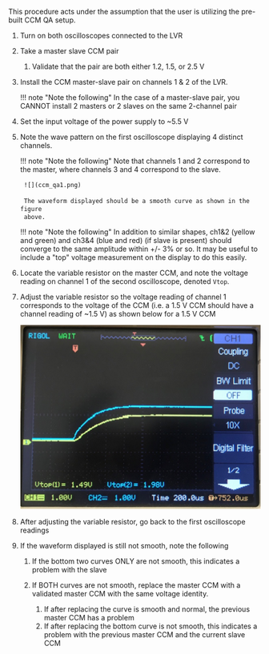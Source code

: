 This procedure acts under the assumption that the user is utilizing the
pre-built CCM QA setup.

1. Turn on both oscilloscopes connected to the LVR
2. Take a master slave CCM pair
    1. Validate that the pair are both either 1.2, 1.5, or 2.5 V

3. Install the CCM master-slave pair on channels 1 & 2 of the LVR.

    !!! note "Note the following"
        In the case of a master-slave pair, you CANNOT install 2 masters or
        2 slaves on the same 2-channel pair

4. Set the input voltage of the power supply to ~5.5 V
5. Note the wave pattern on the first oscilloscope displaying 4
   distinct channels.

    !!! note "Note the following"
        Note that channels 1 and 2 correspond to the master, where
        channels 3 and 4 correspond to the slave.

        ![](ccm_qa1.png)

        The waveform displayed should be a smooth curve as shown in the figure
        above.
    
    !!! note "Note the following"
        In addition to similar shapes, ch1&2 (yellow and green) 
        and ch3&4 (blue and red) (if slave is present) should converge
        to the same amplitude within +/- 3% or so. It may be useful to include a "top"
        voltage measurement on the display to do this easily.

6. Locate the variable resistor on the master CCM, and note the voltage
   reading on channel 1 of the second oscilloscope, denoted `Vtop`.

7. Adjust the variable resistor so the voltage reading of channel 1
   corresponds to the voltage of the CCM (i.e. a 1.5 V CCM should have
   a channel reading of ~1.5 V) as shown below for a 1.5 V CCM

    ![](ccm_qa2.png)

8. After adjusting the variable resistor, go back to the first
   oscilloscope readings
9. If the waveform displayed is still not smooth, note the following
    1. If the bottom two curves ONLY are not smooth, this indicates a
       problem with the slave

    2. If BOTH curves are not smooth, replace the master CCM with a
       validated master CCM with the same voltage identity.
        1. If after replacing the curve is smooth and normal, the
           previous master CCM has a problem
        2. If after replacing the bottom curve is not smooth, this
           indicates a problem with the previous master CCM and the
           current slave CCM
